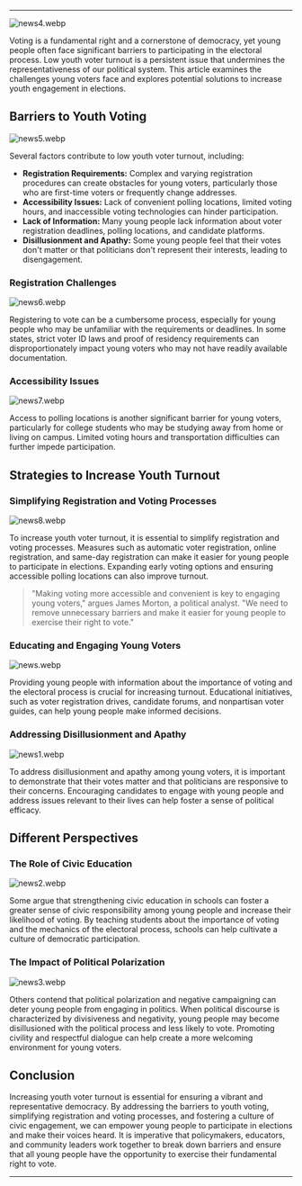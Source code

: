 ---

![news4.webp](news4.webp)

Voting is a fundamental right and a cornerstone of democracy, yet young people often face significant barriers to participating in the electoral process. Low youth voter turnout is a persistent issue that undermines the representativeness of our political system. This article examines the challenges young voters face and explores potential solutions to increase youth engagement in elections.

## Barriers to Youth Voting

![news5.webp](news5.webp)

Several factors contribute to low youth voter turnout, including:

- **Registration Requirements:** Complex and varying registration procedures can create obstacles for young voters, particularly those who are first-time voters or frequently change addresses.
- **Accessibility Issues:** Lack of convenient polling locations, limited voting hours, and inaccessible voting technologies can hinder participation.
- **Lack of Information:** Many young people lack information about voter registration deadlines, polling locations, and candidate platforms.
- **Disillusionment and Apathy:** Some young people feel that their votes don't matter or that politicians don't represent their interests, leading to disengagement.

### Registration Challenges

![news6.webp](news6.webp)

Registering to vote can be a cumbersome process, especially for young people who may be unfamiliar with the requirements or deadlines. In some states, strict voter ID laws and proof of residency requirements can disproportionately impact young voters who may not have readily available documentation.

### Accessibility Issues

![news7.webp](news7.webp)

Access to polling locations is another significant barrier for young voters, particularly for college students who may be studying away from home or living on campus. Limited voting hours and transportation difficulties can further impede participation.

## Strategies to Increase Youth Turnout

### Simplifying Registration and Voting Processes

![news8.webp](news8.webp)

To increase youth voter turnout, it is essential to simplify registration and voting processes. Measures such as automatic voter registration, online registration, and same-day registration can make it easier for young people to participate in elections. Expanding early voting options and ensuring accessible polling locations can also improve turnout.

> "Making voting more accessible and convenient is key to engaging young voters," argues James Morton, a political analyst. "We need to remove unnecessary barriers and make it easier for young people to exercise their right to vote."

### Educating and Engaging Young Voters

![news.webp](news.webp)

Providing young people with information about the importance of voting and the electoral process is crucial for increasing turnout. Educational initiatives, such as voter registration drives, candidate forums, and nonpartisan voter guides, can help young people make informed decisions.

### Addressing Disillusionment and Apathy

![news1.webp](news1.webp)

To address disillusionment and apathy among young voters, it is important to demonstrate that their votes matter and that politicians are responsive to their concerns. Encouraging candidates to engage with young people and address issues relevant to their lives can help foster a sense of political efficacy.

## Different Perspectives

### The Role of Civic Education

![news2.webp](news2.webp)

Some argue that strengthening civic education in schools can foster a greater sense of civic responsibility among young people and increase their likelihood of voting. By teaching students about the importance of voting and the mechanics of the electoral process, schools can help cultivate a culture of democratic participation.

### The Impact of Political Polarization

![news3.webp](news3.webp)

Others contend that political polarization and negative campaigning can deter young people from engaging in politics. When political discourse is characterized by divisiveness and negativity, young people may become disillusioned with the political process and less likely to vote. Promoting civility and respectful dialogue can help create a more welcoming environment for young voters.

## Conclusion

Increasing youth voter turnout is essential for ensuring a vibrant and representative democracy. By addressing the barriers to youth voting, simplifying registration and voting processes, and fostering a culture of civic engagement, we can empower young people to participate in elections and make their voices heard. It is imperative that policymakers, educators, and community leaders work together to break down barriers and ensure that all young people have the opportunity to exercise their fundamental right to vote.

---